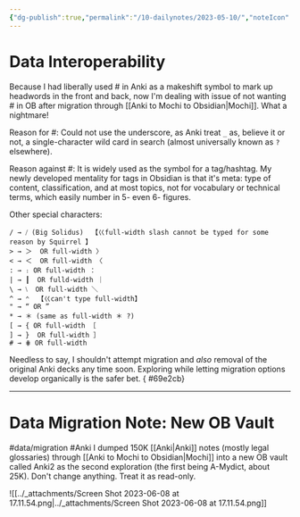 ```yaml
---
{"dg-publish":true,"permalink":"/10-dailynotes/2023-05-10/","noteIcon":"2"}
---
```


# Data Interoperability

Because I had liberally used # in Anki as a makeshift symbol to mark up headwords in the front and back, now I'm dealing with issue of not wanting # in OB after migration through [[Anki to Mochi to Obsidian\|Mochi]]. What a nightmare!

Reason for #: Could not use the underscore, as Anki treat `_` as, believe it or not, a single-character wild card in search (almost universally known as `?` elsewhere).

Reason against #: It is widely used as the symbol for a tag/hashtag. My newly developed mentality for tags in Obsidian is that it's meta: type of content, classification, and at most topics, not for vocabulary or technical terms, which easily number in 5- even 6- figures.

Other special characters:

```
/ → ⧸ (Big Solidus)  【巜full-width slash cannot be typed for some reason by Squirrel 】
> → ＞  OR full-width 〉
< → ＜  OR full-width 〈
: → ։ OR full-width ： 
| → ┃  OR fulld-width ｜
\ → ⧵  OR full-width ＼ 
^ → ⌃  【巜can't type full-width】
" → “ OR ”  
* → ＊ (same as full-width ＊ ?) 
[ → { OR full-width ［  
] → }  OR full-width ］ 
# → ⋕ OR full-width 
```

Needless to say, I shouldn't attempt migration and *also* removal of the original Anki decks any time soon. Exploring while letting migration options develop organically is the safer bet.
{ #69e2cb}


---
# Data Migration Note: New OB Vault
#data/migration 
#Anki 
I dumped 150K [[Anki\|Anki]] notes (mostly legal glossaries) through [[Anki to Mochi to Obsidian\|Mochi]] into a new OB vault called Anki2 as the second exploration (the first being A-Mydict, about 25K). Don't change anything. Treat it as read-only.

![[../_attachments/Screen Shot 2023-06-08 at 17.11.54.png\|../_attachments/Screen Shot 2023-06-08 at 17.11.54.png]]